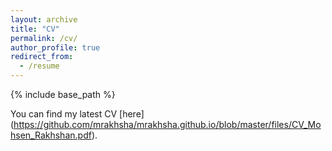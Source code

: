 ```yaml
---
layout: archive
title: "CV"
permalink: /cv/
author_profile: true
redirect_from:
  - /resume
---
```


{% include base_path %}

You can find my latest CV [here] (https://github.com/mrakhsha/mrakhsha.github.io/blob/master/files/CV_Mohsen_Rakhshan.pdf).
